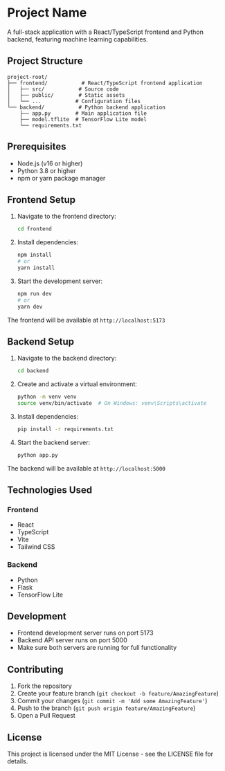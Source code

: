 # Project Name

A full-stack application with a React/TypeScript frontend and Python backend, featuring machine learning capabilities.

## Project Structure

```
project-root/
├── frontend/           # React/TypeScript frontend application
│   ├── src/           # Source code
│   ├── public/        # Static assets
│   └── ...           # Configuration files
└── backend/           # Python backend application
    ├── app.py        # Main application file
    ├── model.tflite  # TensorFlow Lite model
    └── requirements.txt
```

## Prerequisites

- Node.js (v16 or higher)
- Python 3.8 or higher
- npm or yarn package manager

## Frontend Setup

1. Navigate to the frontend directory:
   ```bash
   cd frontend
   ```

2. Install dependencies:
   ```bash
   npm install
   # or
   yarn install
   ```

3. Start the development server:
   ```bash
   npm run dev
   # or
   yarn dev
   ```

The frontend will be available at `http://localhost:5173`

## Backend Setup

1. Navigate to the backend directory:
   ```bash
   cd backend
   ```

2. Create and activate a virtual environment:
   ```bash
   python -m venv venv
   source venv/bin/activate  # On Windows: venv\Scripts\activate
   ```

3. Install dependencies:
   ```bash
   pip install -r requirements.txt
   ```

4. Start the backend server:
   ```bash
   python app.py
   ```

The backend will be available at `http://localhost:5000`

## Technologies Used

### Frontend
- React
- TypeScript
- Vite
- Tailwind CSS

### Backend
- Python
- Flask
- TensorFlow Lite

## Development

- Frontend development server runs on port 5173
- Backend API server runs on port 5000
- Make sure both servers are running for full functionality

## Contributing

1. Fork the repository
2. Create your feature branch (`git checkout -b feature/AmazingFeature`)
3. Commit your changes (`git commit -m 'Add some AmazingFeature'`)
4. Push to the branch (`git push origin feature/AmazingFeature`)
5. Open a Pull Request

## License

This project is licensed under the MIT License - see the LICENSE file for details. 